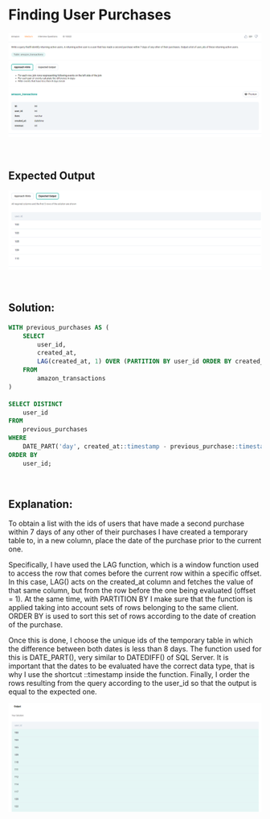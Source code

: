 # Finding User Purchases

<div id="header" align="center">
  <img src="https://github.com/MartaCasdelg/StrataScratch-SQL-Challenges/blob/main/Medium/Images/finding_user_purchases_1.png" />
</div>

&nbsp;


## Expected Output

<div id="header" align="center">
  <img src="https://github.com/MartaCasdelg/StrataScratch-SQL-Challenges/blob/main/Medium/Images/finding_user_purchases_2.png" />
</div>

&nbsp;


## Solution:

```sql
WITH previous_purchases AS (
    SELECT
        user_id,
        created_at,
        LAG(created_at, 1) OVER (PARTITION BY user_id ORDER BY created_at) AS previous_purchase
    FROM
        amazon_transactions
)

SELECT DISTINCT
    user_id
FROM
    previous_purchases
WHERE
    DATE_PART('day', created_at::timestamp - previous_purchase::timestamp) < 8
ORDER BY
    user_id;
```

&nbsp;

## Explanation:

To obtain a list with the ids of users that have made a second purchase within 7 days of any other of their purchases I have created a temporary table to, in a new column, place the date of the purchase prior to the current one.

Specifically, I have used the LAG function, which is a window function used to access the row that comes before the current row within a specific offset. In this case, LAG() acts on the created_at column and fetches the value of that same column, but from the row before the one being evaluated (offset = 1). At the same time, with PARTITION BY I make sure that the function is applied taking into account sets of rows belonging to the same client. ORDER BY is used to sort this set of rows according to the date of creation of the purchase.

Once this is done, I choose the unique ids of the temporary table in which the difference between both dates is less than 8 days. The function used for this is DATE_PART(), very similar to DATEDIFF() of SQL Server. It is important that the dates to be evaluated have the correct data type, that is why I use the shortcut ::timestamp inside the function. Finally, I order the rows resulting from the query according to the user_id so that the output is equal to the expected one.


<div id="header" align="center">
  <img src="https://github.com/MartaCasdelg/StrataScratch-SQL-Challenges/blob/main/Medium/Images/finding_user_purchases_output.png" />
</div>
